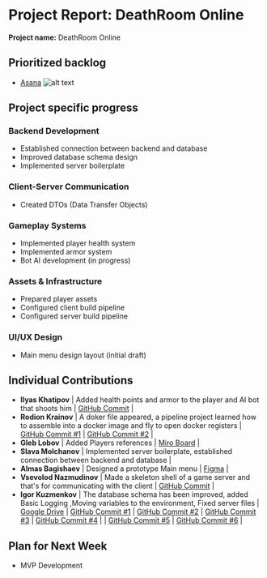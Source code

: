 # Project Report: DeathRoom Online

**Project name:** DeathRoom Online 

## Prioritized backlog
- [Asana](https://app.asana.com/1/1210569831287734/project/1210570004733565/list/1210570197020283)
![alt text](image.png)

## Project specific progress

### Backend Development  
- Established connection between backend and database  
- Improved database schema design  
- Implemented server boilerplate  

### Client-Server Communication  
- Created DTOs (Data Transfer Objects)  

### Gameplay Systems  
- Implemented player health system  
- Implemented armor system  
- Bot AI development (in progress)  

### Assets & Infrastructure  
- Prepared player assets  
- Configured client build pipeline  
- Configured server build pipeline  

### UI/UX Design  
- Main menu design layout (initial draft)  

## Individual Contributions

- **Ilyas Khatipov** | Added health points and armor to the player and AI bot that shoots him    | [GitHub Commit](https://github.com/IU-Capstone-Project-2025/DeathRoom/commit/188f440db78ae15da83a5666c1b5d166e9c8d5bd) |
- **Rodion Krainov** | A doker file appeared, a pipeline project learned how to assemble into a docker image and fly to open docker registers    | [GitHub Commit #1](https://github.com/IU-Capstone-Project-2025/DeathRoom/commit/27977700675ca848f55635e499872cc3e309bba7) | [GitHub Commit #2](https://github.com/IU-Capstone-Project-2025/DeathRoom/commit/6747790e0675eb5840c4c806dd2c3df017f30f0b) |
- **Gleb Lobov**     | Added Players references                    | [Miro Board](https://miro.com/app/board/uXjVIoED1M4=/) |
- **Slava Molchanov** | Implemented server boilerplate, established connection between backend and database   |
- **Almas Bagishaev**     | Designed a prototype Main menu       | [Figma](https://www.figma.com/design/3TLsWDoiFmOVD1QUK2lLML/main-menu?node-id=605-2&p=f&t=xOOilT1DbDj8cE21-0) |
- **Vsevolod Nazmudinov**     | Made a skeleton shell of a game server and that's for communicating with the client      | [GitHub Commit](https://github.com/IU-Capstone-Project-2025/DeathRoom/commit/0ff9926f080d9c75bf3b2498bebbe89397270a1e) |
- **Igor Kuzmenkov**     | The database schema has been improved, added Basic Logging ,Moving variables to the environment, Fixed server files | [Google Drive](https://drive.google.com/drive/folders/1zsOtG-gotEd5Wu7h40C7Z5AWo4vd5sng) | [GitHub Commit #1](https://github.com/IU-Capstone-Project-2025/DeathRoom/commit/f3a920eed790c19d517fadfffd7b3bf3e2ed9817) | [GitHub Commit #2](https://github.com/IU-Capstone-Project-2025/DeathRoom/commit/fa75145ac23b04fc15988e6e825251c7cbbdde6a) | [GitHub Commit #3](https://github.com/IU-Capstone-Project-2025/DeathRoom/commit/e1fd9570174543e7132a3796eadb33267f7e5bce) | [GitHub Commit #4](https://github.com/IU-Capstone-Project-2025/DeathRoom/commit/3b363f44c3f9191827adc3b01eea5b5f71e9f3c3) | | [GitHub Commit #5](https://github.com/IU-Capstone-Project-2025/DeathRoom/commit/aa42e14fe255d1cff3906a9942ec8064143b2606) | [GitHub Commit #6](https://github.com/IU-Capstone-Project-2025/DeathRoom/commit/bec94d8f888d3aabd9a23a6fc90cfff1490486ca) |


## Plan for Next Week 
- MVP Development